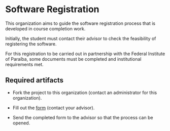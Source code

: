# Software Registration 

This organization aims to guide the software registration process that is developed in course completion work.

Initially, the student must contact their advisor to check the feasibility of registering the software.

For this registration to be carried out in partnership with the Federal Institute of Paraíba, some documents must be completed and institutional requirements met.


## Required artifacts

* Fork the project to this organization (contact an administrator for this organization).

* Fill out the [form](form-software-registration.docx) (contact your advisor).

* Send the completed form to the advisor so that the process can be opened.

